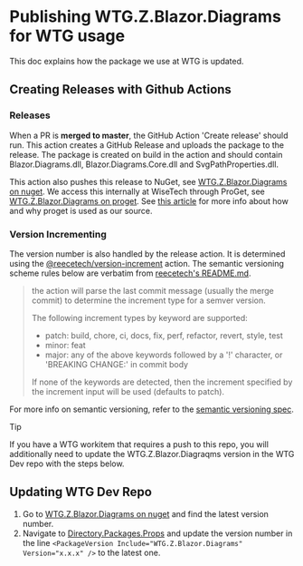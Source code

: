 # Publishing WTG.Z.Blazor.Diagrams for WTG usage

This doc explains how the package we use at WTG is updated.

## Creating Releases with Github Actions

### Releases
When a PR is **merged to master**, the GitHub Action 'Create release' should run. This action creates a GitHub Release and uploads the package to the release.
The package is created on build in the action and should contain Blazor.Diagrams.dll, Blazor.Diagrams.Core.dll and SvgPathProperties.dll.

This action also pushes this release to NuGet, see [WTG.Z.Blazor.Diagrams on nuget](https://proget.wtg.zone/feeds/Gallery/WTG.Z.Blazor.Diagrams/versions). We access this internally at WiseTech through ProGet, see [WTG.Z.Blazor.Diagrams on proget](https://proget.wtg.zone/feeds/Gallery/WTG.Z.Blazor.Diagrams/versions). See [this article](https://inedo.com/proget/private-nuget-server) for more info about how and why proget is used as our source.

### Version Incrementing
The version number is also handled by the release action. It is determined using the [@reecetech/version-increment](https://github.com/reecetech/version-increment) action. The semantic versioning scheme rules below are verbatim from [reecetech's README.md](https://github.com/reecetech/version-increment?tab=readme-ov-file#conventional-commits-semver-with-smarts-).

> the action will parse the last commit message (usually the merge commit) to determine the increment type for a semver version.
>
> The following increment types by keyword are supported:
> - patch: build, chore, ci, docs, fix, perf, refactor, revert, style, test
> - minor: feat
> - major: any of the above keywords followed by a '!' character, or 'BREAKING CHANGE:' in commit body
>
> If none of the keywords are detected, then the increment specified by the increment input will be used (defaults to patch).

For more info on semantic versioning, refer to the [semantic versioning spec](https://semver.org/spec/v2.0.0.html).

> [!tip]
> If you have a WTG workitem that requires a push to this repo, you will additionally need to update the WTG.Z.Blazor.Diagraqms version in the WTG Dev repo with the steps below.

## Updating WTG Dev Repo
1. Go to [WTG.Z.Blazor.Diagrams on nuget](https://proget.wtg.zone/feeds/Gallery/WTG.Z.Blazor.Diagrams/versions) and find the latest version number.
2. Navigate to [Directory.Packages.Props](https://devops.wisetechglobal.com/wtg/CargoWise/_git/Dev?path=%2FDirectory.Packages.props&version=GBmaster&line=113&lineEnd=113&lineStartColumn=1&lineEndColumn=72&lineStyle=plain&_a=contents) and update the version number in the line `<PackageVersion Include="WTG.Z.Blazor.Diagrams" Version="x.x.x" />` to the latest one.
